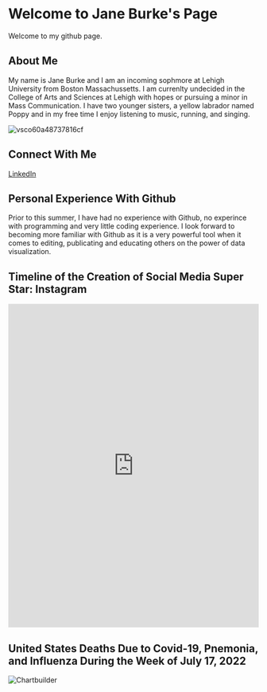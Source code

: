 # Welcome to Jane Burke's Page

Welcome to my github page. 

## About Me 
My name is Jane Burke and I am an incoming sophmore at Lehigh University from Boston Massachussetts. I am currenlty undecided in the College of Arts and Sciences at Lehigh with hopes or pursuing a minor in Mass Communication. I have two younger sisters, a yellow labrador named Poppy and in my free time I enjoy listening to music, running, and singing.  

![vsco60a48737816cf](https://user-images.githubusercontent.com/109491577/179435942-08782dcb-d837-4375-ab46-1acfdb54e3a6.jpg)

## Connect With Me 
[LinkedIn](https://www.linkedin.com/in/jane-burke-6b058b185?trk=people-guest_people_search-card)

## Personal Experience With Github 
Prior to this summer, I have had no experience with Github, no experince with programming and very little coding experience. I look forward to becoming more familiar with Github as it is a very powerful tool when it comes to editing, publicating and educating others on the power of data visualization.  

## Timeline of the Creation of Social Media Super Star: Instagram 
<iframe src='https://cdn.knightlab.com/libs/timeline3/latest/embed/index.html?source=1iGL2M6sNxSxQX8pT0p-c4G_TWYBwuG15LA0ltP4DJpE&font=Default&lang=en&initial_zoom=2&height=650' width='100%' height='650' webkitallowfullscreen mozallowfullscreen allowfullscreen frameborder='0'></iframe>

## United States Deaths Due to Covid-19, Pnemonia, and Influenza During the Week of July 17, 2022 
![Chartbuilder](file:///Users/janeburke/Desktop/USDeaths07:17:22.png)


